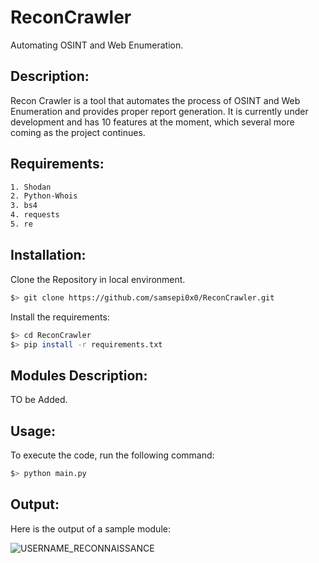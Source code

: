 # ReconCrawler
Automating OSINT and Web Enumeration.

## Description:
Recon Crawler is a tool that automates the process of OSINT and Web Enumeration and provides proper report generation. It is currently under development and has 10 features at the moment, which several more coming as the project continues.

## Requirements:
 ```bash
 1. Shodan
 2. Python-Whois
 3. bs4
 4. requests
 5. re
 ```

## Installation:
 Clone the Repository in local environment.
 ```bash
 $> git clone https://github.com/samsepi0x0/ReconCrawler.git
 ```
 
 Install the requirements:
 ```bash
 $> cd ReconCrawler
 $> pip install -r requirements.txt
 ```
 
## Modules Description:
 TO be Added.
 
## Usage:
 To execute the code, run the following command:
 ```bash
 $> python main.py
 ```
 
## Output:
 Here is the output of a sample module:
 
 ![USERNAME_RECONNAISSANCE](https://raw.githubusercontent.com/samsepi0x0/ReconCrawler/main/Screenshot%20from%202022-08-26%2007-59-02.png)

